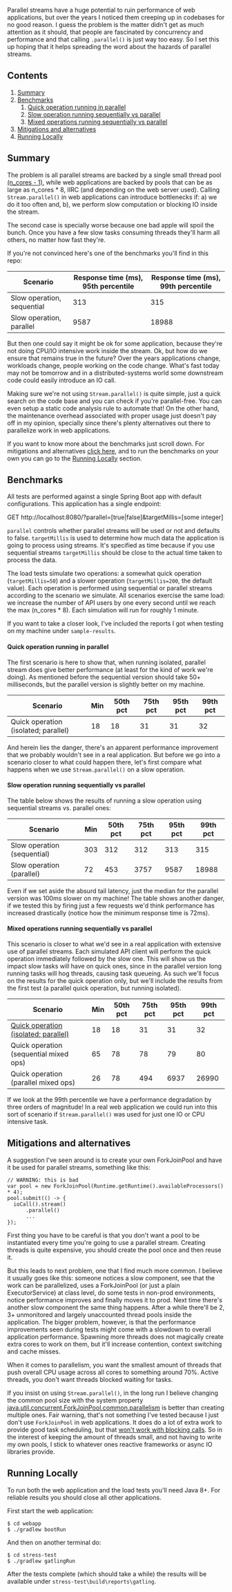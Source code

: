 Parallel streams have a huge potential to ruin performance of web applications, but over the years I noticed them creeping up in codebases for no good reason. I guess the problem is the matter didn't get as much attention as it should, that people are fascinated by concurrency and performance and that calling `.parallel()` is just way too easy. So I set this up hoping that it helps spreading the word about the hazards of parallel streams.

## Contents

1. [Summary](#summary)
1. [Benchmarks](#benchmarks)
    1. [Quick operation running in parallel](#quick-operation-running-in-parallel)
    1. [Slow operation running sequentially vs parallel](#slow-operation-running-sequentially-vs-parallel)
    1. [Mixed operations running sequentially vs parallel](#mixed-operations-running-sequentially-vs-parallel)
1. [Mitigations and alternatives](#mitigations-and-alternatives)
1. [Running Locally](#running-locally)

## Summary

The problem is all parallel streams are backed by a single small thread pool [(n_cores - 1)](https://hg.openjdk.java.net/jdk-updates/jdk11u/file/80d25f7feef9/src/java.base/share/classes/java/util/concurrent/ForkJoinPool.java#l2359), while web applications are backed by pools that can be as large as n_cores * 8, IIRC (and depending on the web server used). Calling `Stream.parallel()` in web applications can introduce bottlenecks if: a) we do it too often and, b), we perform slow computation or blocking IO inside the stream.

The second case is specially worse because one bad apple will spoil the bunch. Once you have a few slow tasks consuming threads they'll harm all others, no matter how fast they're.

If you're not convinced here's one of the benchmarks you'll find in this repo:

| Scenario | Response time (ms), 95th percentile | Response time (ms), 99th percentile |
| - | - | - |
| Slow operation, sequential | 313 | 315 |
| Slow operation, parallel | 9587 | 18988 |

But then one could say it might be ok for some application, because they're not doing CPU/IO intensive work inside the stream. Ok, but how do we ensure that remains true in the future? Over the years applications change, workloads change, people working on the code change. What's fast today may not be tomorrow and in a distributed-systems world some downstream code could easily introduce an IO call.

Making sure we're not using `Stream.parallel()` is quite simple, just a quick search on the code base and you can check if you're parallel-free. You can even setup a static code analysis rule to automate that! On the other hand, the maintenance overhead associated with proper usage just doesn't pay off in my opinion, specially since there's plenty alternatives out there to parallelize work in web applications.

If you want to know more about the benchmarks just scroll down. For mitigations and alternatives [click here](#mitigations-and-alternatives), and to run the benchmarks on your own you can go to the [Running Locally](#running-locally) section.
 
## Benchmarks

All tests are performed against a single Spring Boot app with default configurations. This application has a single endpoint:
 
  GET http<span></span>://localhost:8080/?parallel=[true|false]&targetMillis=[some integer]
 
`parallel` controls whether parallel streams will be used or not and defaults to false. `targetMillis` is used to determine how much data the application is going to process using streams. It's specified as time because if you use sequential streams `targetMillis` should be close to the actual time taken to process the data.

The load tests simulate two operations: a somewhat quick operation (`targetMillis=50`) and a slower operation (`targetMillis=200`, the default value). Each operation is performed using sequential or parallel streams according to the scenario we simulate. All scenarios exercise the same load: we increase the number of API users by one every second until we reach the max (n_cores * 8). Each simulation will run for roughly 1 minute.

If you want to take a closer look, I've included the reports I got when testing on my machine under `sample-results`.

#### Quick operation running in parallel

The first scenario is here to show that, when running isolated, parallel stream does give better performance (at least for the kind of work we're doing). As mentioned before the sequential version should take 50+ milliseconds, but the parallel version is slightly better on my machine.

| Scenario | Min | 50th pct | 75th pct | 95th pct | 99th pct |
| - | - | - | - | - | - |
| Quick operation (isolated; parallel) | 18 | 18 | 31 | 31 | 32 | 34 | 483 |

And herein lies the danger, there's an apparent performance improvement that we probably wouldn't see in a real application. But before we go into a scenario closer to what could happen there, let's first compare what happens when we use `Stream.parallel()` on a slow operation.

#### Slow operation running sequentially vs parallel

The table below shows the results of running a slow operation using sequential streams vs. parallel ones:

| Scenario | Min | 50th pct | 75th pct | 95th pct | 99th pct |
| - | - | - | - | - | - |
| Slow operation (sequential) | 303 | 312 | 312 | 313 | 315 |
| Slow operation (parallel) | 72 | 453 | 3757 | 9587 | 18988 |

Even if we set aside the absurd tail latency, just the median for the parallel version was 100ms slower on my machine! The table shows another danger, if we tested this by firing just a few requests we'd think performance has increased drastically (notice how the minimum response time is 72ms).

#### Mixed operations running sequentially vs parallel

This scenario is closer to what we'd see in a real application with extensive use of parallel streams. Each simulated API client will perform the quick operation immediately followed by the slow one. This will show us the impact slow tasks will have on quick ones, since in the parallel version long running tasks will hog threads, causing task queueing. As such we'll focus on the results for the quick operation only, but we'll include the results from the first test (a parallel quick operation, but running isolated).

| Scenario | Min | 50th pct | 75th pct | 95th pct | 99th pct |
| - | - | - | - | - | - |
| [Quick operation (isolated; parallel)](#quick-operation-running-in-parallel) | 18 | 18 | 31 | 31 | 32 | 34 | 483 |
| Quick operation (sequential mixed ops) | 65 | 78 | 78 | 79 | 80 |
| Quick operation (parallel mixed ops) | 26 | 78 | 494 | 6937 | 26990 |

If we look at the 99th percentile we have a performance degradation by three orders of magnitude! In a real web application we could run into this sort of scenario if `Stream.parallel()` was used for just one IO or CPU intensive task.

## Mitigations and alternatives

A suggestion I've seen around is to create your own ForkJoinPool and have it be used for parallel streams, something like this:

```
// WARNING: this is bad
var pool = new ForkJoinPool(Runtime.getRuntime().availableProcessors() * 4);
pool.submit(() -> {
  ioCall().stream()
      .parallel()
      ...
});
```

First thing you have to be careful is that you don't want a pool to be instantiated every time you're going to use a parallel stream. Creating threads is quite expensive, you should create the pool once and then reuse it.

But this leads to next problem, one that I find much more common. I believe it usually goes like this: someone notices a slow component, see that the work can be parallelized, uses a ForkJoinPool (or just a plain ExecutorService) at class level, do some tests in non-prod environments, notice performance improves and finally moves it to prod. Next time there's another slow component the same thing happens. After a while there'll be 2, 3+ unmonitored and largely unaccounted thread pools inside the application. The bigger problem, however, is that the performance improvements seen during tests might come with a slowdown to overall application performance. Spawning more threads does not magically create extra cores to work on them, but it'll increase contention, context switching and cache misses.

When it comes to parallelism, you want the smallest amount of threads that push overall CPU usage across all cores to something around 70%. Active threads, you don't want threads blocked waiting for tasks.

If you insist on using `Stream.parallel()`, in the long run I believe changing the common pool size with the system property [java.util.concurrent.ForkJoinPool.common.parallelism](https://hg.openjdk.java.net/jdk8/jdk8/jdk/file/687fd7c7986d/src/share/classes/java/util/concurrent/ForkJoinPool.java#l3305) is better than creating multiple ones. Fair warning, that's not something I've tested because I just don't use `ForkJoinPool` in web applications. It does do a lot of extra work to provide good task scheduling, but that [won't work with blocking calls](https://docs.oracle.com/javase/8/docs/api/java/util/concurrent/ForkJoinPool.html). So in the interest of keeping the amount of threads small, and not having to write my own pools, I stick to whatever ones reactive frameworks or async IO libraries provide.

## Running Locally

To run both the web application and the load tests you'll need Java 8+. For reliable results you should close all other applications.

First start the web application:
```
$ cd webapp
$ ./gradlew bootRun
```

And then on another terminal do:
```
$ cd stress-test
$ ./gradlew gatlingRun
```

After the tests complete (which should take a while) the results will be available under `stress-test\build\reports\gatling`.
